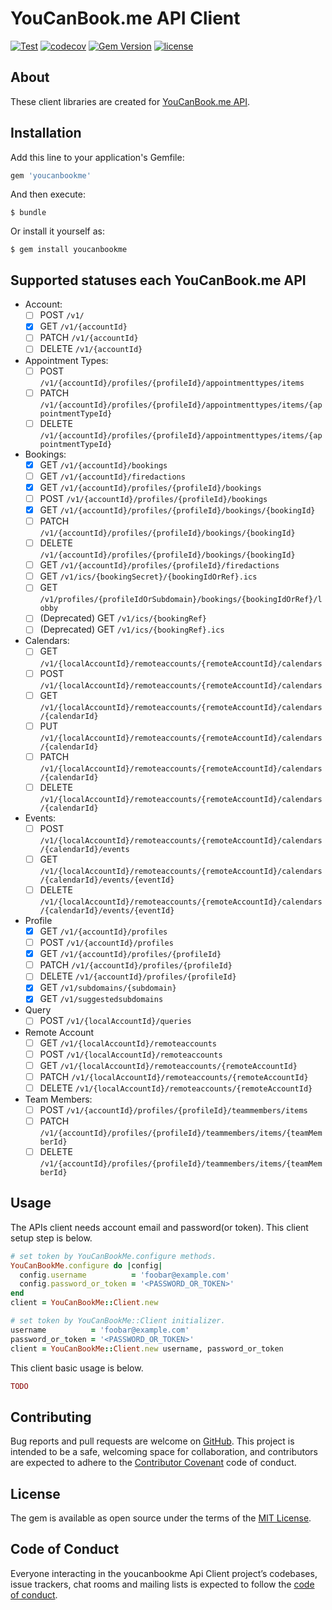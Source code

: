 # YouCanBook.me API Client

[![Test](https://github.com/koshilife/youcanbookme-api-ruby-client/workflows/Test/badge.svg)](https://github.com/koshilife/youcanbookme-api-ruby-client/actions?query=workflow%3ATest)
[![codecov](https://codecov.io/gh/koshilife/youcanbookme-api-ruby-client/branch/master/graph/badge.svg)](https://codecov.io/gh/koshilife/youcanbookme-api-ruby-client)
[![Gem Version](https://badge.fury.io/rb/youcanbookme.svg)](http://badge.fury.io/rb/youcanbookme)
[![license](https://img.shields.io/github/license/koshilife/youcanbookme-api-ruby-client)](https://github.com/koshilife/youcanbookme-api-ruby-client/blob/master/LICENSE.txt)

## About

These client libraries are created for [YouCanBook.me API](https://api.youcanbook.me/docs/index.html).

## Installation

Add this line to your application's Gemfile:

```ruby
gem 'youcanbookme'
```

And then execute:

    $ bundle

Or install it yourself as:

    $ gem install youcanbookme

## Supported statuses each YouCanBook.me API

- Account:
  - [ ] POST `/v1/`
  - [x] GET `/v1/{accountId}`
  - [ ] PATCH `/v1/{accountId}`
  - [ ] DELETE `/v1/{accountId}`
- Appointment Types:
  - [ ] POST `/v1/{accountId}/profiles/{profileId}/appointmenttypes/items`
  - [ ] PATCH `/v1/{accountId}/profiles/{profileId}/appointmenttypes/items/{appointmentTypeId}`
  - [ ] DELETE `/v1/{accountId}/profiles/{profileId}/appointmenttypes/items/{appointmentTypeId}`
- Bookings:
  - [x] GET `/v1/{accountId}/bookings`
  - [ ] GET `/v1/{accountId}/firedactions`
  - [x] GET `/v1/{accountId}/profiles/{profileId}/bookings`
  - [ ] POST `/v1/{accountId}/profiles/{profileId}/bookings`
  - [x] GET `/v1/{accountId}/profiles/{profileId}/bookings/{bookingId}`
  - [ ] PATCH `/v1/{accountId}/profiles/{profileId}/bookings/{bookingId}`
  - [ ] DELETE `/v1/{accountId}/profiles/{profileId}/bookings/{bookingId}`
  - [ ] GET `/v1/{accountId}/profiles/{profileId}/firedactions`
  - [ ] GET `/v1/ics/{bookingSecret}/{bookingIdOrRef}.ics`
  - [ ] GET `/v1/profiles/{profileIdOrSubdomain}/bookings/{bookingIdOrRef}/lobby`
  - [ ] (Deprecated) GET `/v1/ics/{bookingRef}`
  - [ ] (Deprecated) GET `/v1/ics/{bookingRef}.ics`
- Calendars:
  - [ ] GET `/v1/{localAccountId}/remoteaccounts/{remoteAccountId}/calendars`
  - [ ] POST `/v1/{localAccountId}/remoteaccounts/{remoteAccountId}/calendars`
  - [ ] GET `/v1/{localAccountId}/remoteaccounts/{remoteAccountId}/calendars/{calendarId}`
  - [ ] PUT `/v1/{localAccountId}/remoteaccounts/{remoteAccountId}/calendars/{calendarId}`
  - [ ] PATCH `/v1/{localAccountId}/remoteaccounts/{remoteAccountId}/calendars/{calendarId}`
  - [ ] DELETE `/v1/{localAccountId}/remoteaccounts/{remoteAccountId}/calendars/{calendarId}`
- Events:
  - [ ] POST `/v1/{localAccountId}/remoteaccounts/{remoteAccountId}/calendars/{calendarId}/events`
  - [ ] GET `/v1/{localAccountId}/remoteaccounts/{remoteAccountId}/calendars/{calendarId}/events/{eventId}`
  - [ ] DELETE `/v1/{localAccountId}/remoteaccounts/{remoteAccountId}/calendars/{calendarId}/events/{eventId}`
- Profile
  - [x] GET `/v1/{accountId}/profiles`
  - [ ] POST `/v1/{accountId}/profiles`
  - [x] GET `/v1/{accountId}/profiles/{profileId}`
  - [ ] PATCH `/v1/{accountId}/profiles/{profileId}`
  - [ ] DELETE `/v1/{accountId}/profiles/{profileId}`
  - [x] GET `/v1/subdomains/{subdomain}`
  - [x] GET `/v1/suggestedsubdomains`
- Query
  - [ ] POST `/v1/{localAccountId}/queries`
- Remote Account
  - [ ] GET `/v1/{localAccountId}/remoteaccounts`
  - [ ] POST `/v1/{localAccountId}/remoteaccounts`
  - [ ] GET `/v1/{localAccountId}/remoteaccounts/{remoteAccountId}`
  - [ ] PATCH `/v1/{localAccountId}/remoteaccounts/{remoteAccountId}`
  - [ ] DELETE `/v1/{localAccountId}/remoteaccounts/{remoteAccountId}`
- Team Members:
  - [ ] POST `/v1/{accountId}/profiles/{profileId}/teammembers/items`
  - [ ] PATCH `/v1/{accountId}/profiles/{profileId}/teammembers/items/{teamMemberId}`
  - [ ] DELETE `/v1/{accountId}/profiles/{profileId}/teammembers/items/{teamMemberId}`

## Usage

The APIs client needs account email and password(or token).
This client setup step is below.

```ruby
# set token by YouCanBookMe.configure methods.
YouCanBookMe.configure do |config|
  config.username          = 'foobar@example.com'
  config.password_or_token = '<PASSWORD_OR_TOKEN>'
end
client = YouCanBookMe::Client.new

# set token by YouCanBookMe::Client initializer.
username          = 'foobar@example.com'
password_or_token = '<PASSWORD_OR_TOKEN>'
client = YouCanBookMe::Client.new username, password_or_token
```

This client basic usage is below.

```ruby
TODO
```

## Contributing

Bug reports and pull requests are welcome on [GitHub](https://github.com/koshilife/youcanbookme-api-ruby-client). This project is intended to be a safe, welcoming space for collaboration, and contributors are expected to adhere to the [Contributor Covenant](http://contributor-covenant.org) code of conduct.

## License

The gem is available as open source under the terms of the [MIT License](https://opensource.org/licenses/MIT).

## Code of Conduct

Everyone interacting in the youcanbookme Api Client project’s codebases, issue trackers, chat rooms and mailing lists is expected to follow the [code of conduct](https://github.com/koshilife/youcanbookme-api-ruby-client/blob/master/CODE_OF_CONDUCT.md).
